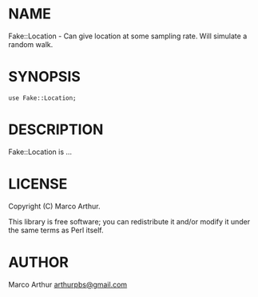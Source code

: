 # NAME

Fake::Location - Can give location at some sampling rate. Will simulate a
random walk.

# SYNOPSIS

    use Fake::Location;

# DESCRIPTION

Fake::Location is ...

# LICENSE

Copyright (C) Marco Arthur.

This library is free software; you can redistribute it and/or modify
it under the same terms as Perl itself.

# AUTHOR

Marco Arthur <arthurpbs@gmail.com>

